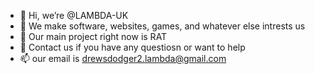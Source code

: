 - 👋 Hi, we’re @LAMBDA-UK
- 👀 We make software, websites, games, and whatever else intrests us
- 🌱 Our main project right now is RAT
- 💞️ Contact us if you have any questiosn or want to help
- 📫 our email is drewsdodger2.lambda@gmail.com

<!---
LAMBDA-UK/LAMBDA-UK is a ✨ special ✨ repository because its `README.md` (this file) appears on your GitHub profile.
You can click the Preview link to take a look at your changes.
--->
